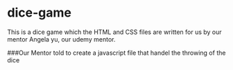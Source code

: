 # dice-game
This is a dice game which the HTML and CSS files are written for us by our mentor Angela yu, our udemy mentor.

###Our Mentor told to create a javascript file that handel the throwing of the dice
